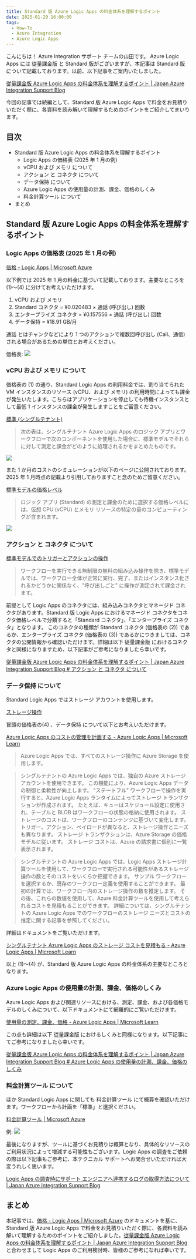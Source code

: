 ```yaml
---
title: Standard 版 Azure Logic Apps の料金体系を理解するポイント
date: 2025-01-20 16:00:00
tags:
  - How-To
  - Azure Integration
  - Azure Logic Apps 
---
```


こんにちは！ Azure Integration サポート チームの山田です。
Azure Logic Apps には 従量課金版 と Standard 版がございますが、本記事は Standard 版 について記載しております。以前、以下記事をご案内いたしました。

[従量課金版 Azure Logic Apps の料金体系を理解するポイント | Japan Azure Integration Support Blog](https://jpazinteg.github.io/blog/LogicApps/LogicApps-ConsumptionPricing/)

今回の記事では続編として、Standard 版 Azure Logic Apps で料金をお見積りいただく際に、各資料を読み解いて理解するためのポイントをご紹介してまいります。

<!-- more -->

## 目次
- Standard 版 Azure Logic Apps の料金体系を理解するポイント
    - Logic Apps の価格表 (2025 年 1 月の例) 
    - vCPU および メモリ について
    - アクション と コネクタ について
    - データ保持 について
    - Azure Logic Apps の使用量の計測、課金、価格のしくみ
    - 料金計算ツール について
- まとめ

## Standard 版 Azure Logic Apps の料金体系を理解するポイント

### Logic Apps の価格表 (2025 年 1 月の例) 

[価格 - Logic Apps | Microsoft Azure](https://azure.microsoft.com/ja-jp/pricing/details/logic-apps/)

以下例では 2025 年 1 月の料金に基づいて記載しております。主要なところを (1)～(4) に分けてお考えいただけます。

1. vCPU および メモリ
2. Standard コネクタ = ¥0.020483 × 通話 (呼び出し) 回数
3. エンタープライズ コネクタ = ¥0.157556 × 通話 (呼び出し) 回数
4. データ保持 = ¥18.91 GB/月

通話 とはチャンクなどにより 1 つのアクションで複数回呼び出し (Call、通信) される場合があるための単位とお考えください。

価格表: 
![](./LogicApps-StandardPricing/LogicApps-StandardPricing-1.png)

### vCPU および メモリ について

価格表の (1) の通り、Standard Logic Apps の利用料金では、割り当てられた VM インスタンスのリソース (vCPU、および メモリ) の利用時間によっても課金が発生いたします。こちらはアプリケーションを停止しても待機インスタンスとして最低 1 インスタンスの課金が発生しますことをご留意ください。

[標準 (シングルテナント)](https://learn.microsoft.com/ja-jp/azure/logic-apps/logic-apps-pricing#standard-single-tenant)

> 次の表は、シングルテナント Azure Logic Apps のロジック アプリとワークフローで次のコンポーネントを使用した場合に、標準モデルでそれらに対して測定と課金がどのように処理されるかをまとめたものです。

![](./LogicApps-StandardPricing/LogicApps-StandardPricing-2.png)

また 1 か月のコストのシミュレーションが以下のページに公開されております。2025 年 1 月時点の記載より引用しておりますこと念のためご留意ください。

[標準モデルの価格レベル](https://learn.microsoft.com/ja-jp/azure/logic-apps/logic-apps-pricing#pricing-tiers-in-the-standard-model)

> ロジック アプリ (Standard) の測定と課金のために選択する価格レベルには、仮想 CPU (vCPU) とメモリ リソースの特定の量のコンピューティングが含まれます。 

![](./LogicApps-StandardPricing/LogicApps-StandardPricing-3.png)


### アクション と コネクタ について

[標準モデルでのトリガーとアクションの操作](https://learn.microsoft.com/ja-jp/azure/logic-apps/logic-apps-pricing#standard-operations)

> ワークフローを実行できる無制限の無料の組み込み操作を除き、標準モデルでは、ワークフロー全体が正常に実行、完了、またはインスタンス化されるかどうかに関係なく、"呼び出しごと" に操作が測定されて課金されます。

前提として Logic Apps のコネクタには、組み込みコネクタとマネージド コネクタがあります。Standard 版 Logic Apps におけるマネージド コネクタをコネクタ価格レベルで分類すると「Standard コネクタ」、「エンタープライズ コネクタ」となります。
このコネクタの種類が Standard コネクタ (価格表の (2)) であるか、エンタープライズ コネクタ (価格表の (3)) であるかにつきましては、コネクタの公開情報から確認いただけます。詳細は以下 従量課金版 におけるコネクタと同様になりますため、以下記事がご参考になりましたら幸いです。

[従量課金版 Azure Logic Apps の料金体系を理解するポイント | Japan Azure Integration Support Blog # アクション と コネクタ について](https://jpazinteg.github.io/blog/LogicApps/LogicApps-ConsumptionPricing/#%E3%82%A2%E3%82%AF%E3%82%B7%E3%83%A7%E3%83%B3-%E3%81%A8-%E3%82%B3%E3%83%8D%E3%82%AF%E3%82%BF-%E3%81%AB%E3%81%A4%E3%81%84%E3%81%A6)


### データ保持 について

Standard Logic Apps ではストレージ アカウントを使用します。

[ストレージ操作](https://learn.microsoft.com/ja-jp/azure/logic-apps/logic-apps-pricing#storage-operations)


冒頭の価格表の(4) 、データ保持 について以下とお考えいただけます。

[Azure Logic Apps のコストの管理を計画する - Azure Logic Apps | Microsoft Learn](https://learn.microsoft.com/ja-jp/azure/logic-apps/plan-manage-costs#storage-operations-and-costs)

> Azure Logic Apps では、すべてのストレージ操作に Azure Storage を使用します。

> シングルテナントの Azure Logic Apps では、独自の Azure ストレージ アカウントを使用できます。 この機能により、Azure Logic Apps データの制御と柔軟性が向上します。 "ステートフル" ワークフローで操作を実行すると、Azure Logic Apps ランタイムによってストレージ トランザクションが作成されます。 たとえば、キューはスケジュール設定に使用され、テーブルと BLOB はワークフローの状態の格納に使用されます。 ストレージのコストは、ワークフローのコンテンツに基づいて変化します。 トリガー、アクション、ペイロードが異なると、ストレージ操作とニーズも異なります。 ストレージ トランザクションは、Azure Storage の価格モデルに従います。 ストレージ コストは、Azure の請求書に個別に一覧表示されます。

> シングルテナントの Azure Logic Apps では、Logic Apps ストレージ計算ツールを使用して、ワークフローで実行される可能性があるストレージ操作の数とそのコストをいくらか把握できます。 サンプル ワークフローを選択するか、既存のワークフロー定義を使用することができます。 最初の計算では、ワークフロー内のストレージ操作の数を推定します。 その後、これらの数値を使用して、Azure 料金計算ツールを使用して考えられるコストを見積もることができます。 詳細については、シングルテナントの Azure Logic Apps でのワークフローのストレージ ニーズとコストの推定に関する記事を参照してください。

詳細はドキュメントをご覧いただけます。

[シングルテナント Azure Logic Apps のストレージ コストを見積もる - Azure Logic Apps | Microsoft Learn](https://learn.microsoft.com/ja-jp/azure/logic-apps/estimate-storage-costs)


以上 (1)～(4) が、Standard 版 Azure Logic Apps の料金体系の主要なところとなります。


### Azure Logic Apps の使用量の計測、課金、価格のしくみ

Azure Logic Apps および関連リソースにおける、測定、課金、および各価格モデルのしくみについて、以下ドキュメントにて網羅的にご覧いただけます。

[使用量の測定、課金、価格 - Azure Logic Apps | Microsoft Learn](https://learn.microsoft.com/ja-jp/azure/logic-apps/logic-apps-pricing)

この点も詳細は以下 従量課金版 におけるしくみと同様になります。以下記事にてご参考になりましたら幸いです。

[従量課金版 Azure Logic Apps の料金体系を理解するポイント | Japan Azure Integration Support Blog # Azure Logic Apps の使用量の計測、課金、価格のしくみ](https://jpazinteg.github.io/blog/LogicApps/LogicApps-ConsumptionPricing/#Azure-Logic-Apps-%E3%81%AE%E4%BD%BF%E7%94%A8%E9%87%8F%E3%81%AE%E8%A8%88%E6%B8%AC%E3%80%81%E8%AA%B2%E9%87%91%E3%80%81%E4%BE%A1%E6%A0%BC%E3%81%AE%E3%81%97%E3%81%8F%E3%81%BF)


### 料金計算ツール について

ほか Standard Logic Apps に関しても 料金計算ツール にて概算を確認いただけます。ワークフローから計画を「標準」と選択ください。

[料金計算ツール | Microsoft Azure](https://azure.microsoft.com/ja-jp/pricing/calculator/?service=logic-apps)

例:
![](./LogicApps-StandardPricing/LogicApps-StandardPricing-4.png)


最後になりますが、ツールに基づくお見積りは概算となり、具体的なリソースのご利用状況によって増減する可能性もございます。Logic Apps の調査をご依頼の際は以下記事もご参考に、本テクニカル サポートへお問合せいただければ大変うれしく思います。

[Logic Apps の調査時にサポート エンジニアへ連携するログの取得方法について | Japan Azure Integration Support Blog](https://jpazinteg.github.io/blog/LogicApps/TroubleLogCollection/)


## まとめ

本記事では、[価格 - Logic Apps | Microsoft Azure](https://azure.microsoft.com/ja-jp/pricing/details/logic-apps/) のドキュメントを基に、Standard 版 Azure Logic Apps で料金をお見積りいただく際に、各資料を読み解いて理解するためのポイントをご紹介しました。[従量課金版 Azure Logic Apps の料金体系を理解するポイント | Japan Azure Integration Support Blog](https://jpazinteg.github.io/blog/LogicApps/LogicApps-ConsumptionPricing/) と合わせまして Logic Apps のご利用検討時、皆様のご参考になれば幸いです。

